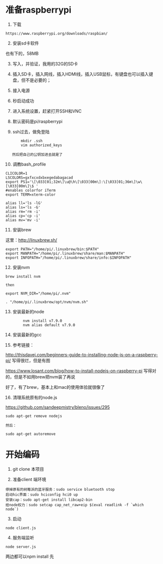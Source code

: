 
# 准备raspberrypi

1. 下载

```
https://www.raspberrypi.org/downloads/raspbian/
```

2. 安装sd卡软件

也有下的，58MB

3. 写入，并验证，我用的32G的SD卡

4. 插入SD卡，插入网线，插入HDMI线，插入USB鼠标，有键盘也可以插入键盘，但不是必要的；

5. 接入电源

6. 秒启动成功

7. 进入系统设置，赶紧打开SSH和VNC

8. 默认密码是pi/raspberrypi

9. ssh过去，做免登陆

```
       mkdir .ssh
       vim authorized_keys
```
       然后把自己的公钥加进去就是了

10. 调教bash_profile

```
CLICOLOR=1
LSCOLORS=gxfxcxdxbxegedabagacad
export PS1='\[\033[01;32m\]\u@\h\[\033[00m\]:\[\033[01;36m\]\w\[\033[00m\]\$ '
#enables colorfor iTerm
export TERM=xterm-color

alias ll='ls -lG'
alias ls='ls -G'
alias rm='rm -i'
alias cp='cp -i'
alias mv='mv -i'
```

11. 安装brew

这里：http://linuxbrew.sh/

```
export PATH="/home/pi/.linuxbrew/bin:$PATH"
export MANPATH="/home/pi/.linuxbrew/share/man:$MANPATH"
export INFOPATH="/home/pi/.linuxbrew/share/info:$INFOPATH"
```

12. 安装nvm

```
brew install nvm 

then

export NVM_DIR="/home/pi/.nvm"

. "/home/pi/.linuxbrew/opt/nvm/nvm.sh"
```


13. 安装最新的node
```
        nvm install v7.9.0
        nvm alias default v7.9.0
```

14. 安装最新的gcc

15. 参考链接：

http://thisdavej.com/beginners-guide-to-installing-node-js-on-a-raspberry-pi/
写得很烂，但是有图

https://www.losant.com/blog/how-to-install-nodejs-on-raspberry-pi
写得对的，但是不如用brew把nvm装了再说

好了，有了brew，基本上和mac的使用体验就很像了

16. 清理系统原有的node.js

https://github.com/sandeepmistry/bleno/issues/295

```
sudo apt-get remove nodejs

然后：

sudo apt-get autoremove
```

# 开始编码

1. git clone 本项目

2. 准备client 端环境

```
停掉原有的树莓派的蓝牙服务：sudo service bluetooth stop
启动hic界面：sudo hciconfig hci0 up
安装cap：sudo apt-get install libcap2-bin
给node权力：sudo setcap cap_net_raw+eip $(eval readlink -f `which node`)
```

3. 启动
```
node client.js
```
4. 服务端监听
```
node server.js
```
两边都可以npm install 先



